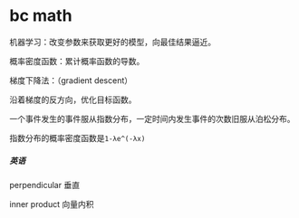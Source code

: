 # bc math

机器学习：改变参数来获取更好的模型，向最佳结果逼近。

概率密度函数：累计概率函数的导数。

梯度下降法：（gradient descent）

沿着梯度的反方向，优化目标函数。



一个事件发生的事件服从指数分布，一定时间内发生事件的次数旧服从泊松分布。



指数分布的概率密度函数是`1-λe^(-λx)`















##### 英语

perpendicular 垂直

inner product 向量内积